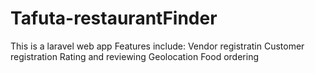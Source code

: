 # Tafuta-restaurantFinder
This is a laravel web app
Features include:
Vendor registratin
Customer registration
Rating and reviewing
Geolocation
Food ordering



